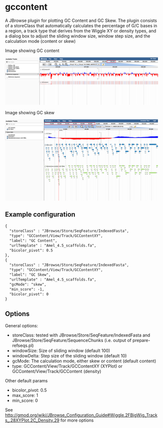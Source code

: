 # gccontent

A JBrowse plugin for plotting GC Content and GC Skew. The plugin consists of a storeClass that
automatically calculates the percentage of G/C bases in a region, a track
type that derives from the Wiggle XY or density types, and a dialog box to
adjust the sliding window size, window step size, and the calculation mode (content or skew)


Image showing GC content

![](img/gccontent.png)

Image showing GC skew

![](img/gcskew.png)

## Example configuration

    {
      "storeClass" : "JBrowse/Store/SeqFeature/IndexedFasta",
      "type": "GCContent/View/Track/GCContentXY",
      "label": "GC Content",
      "urlTemplate" : "Amel_4.5_scaffolds.fa",
      "bicolor_pivot": 0.5
    },
    {
      "storeClass" : "JBrowse/Store/SeqFeature/IndexedFasta",
      "type": "GCContent/View/Track/GCContentXY",
      "label": "GC Skew",
      "urlTemplate" : "Amel_4.5_scaffolds.fa",
      "gcMode": "skew",
      "min_score": -1,
      "bicolor_pivot": 0
    }

## Options

General options:

* storeClass: tested with JBrowse/Store/SeqFeature/IndexedFasta and JBrowse/Store/SeqFeature/SequenceChunks (i.e. output of prepare-refseqs.pl)
* windowSize: Size of sliding window (default 100)
* windowDelta: Step size of the sliding window (default 10)
* gcMode: The calculation mode, either skew or content (default content)
* type: GCContent/View/Track/GCContentXY (XYPlot) or GCContent/View/Track/GCContent (density)

Other default params

* bicolor_pivot: 0.5
* max_score: 1
* min_score: 0

See http://gmod.org/wiki/JBrowse_Configuration_Guide#Wiggle.2FBigWig_Tracks_.28XYPlot.2C_Density.29 for more options
